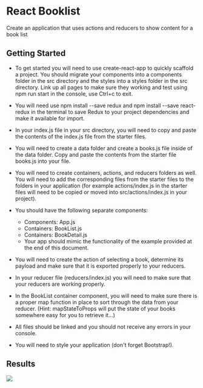 # React Booklist

Create an application that uses actions and reducers to show content for a book list

## Getting Started

- To get started you will need to use create-react-app to quickly scaffold a project. You should migrate your components into a components folder in the src directory and the styles into a styles folder in the src directory. Link up all pages to make sure they working and test using npm run start in the console, use Ctrl+c to exit.

- You will need use npm install --save redux and npm install --save react-redux in the terminal to save Redux to your project dependencies and make it available for import.

- In your index.js file in your src directory, you will need to copy and paste the contents of the index.js file from the starter files.

- You will need to create a data folder and create a books.js file inside of the data folder. Copy and paste the contents from the starter file books.js into your file.

- You will need to create containers, actions, and reducers folders as well. You will need to add the corresponding files from the starter files to the folders in your application (for example actions/index.js in the starter files will need to be copied or moved into src/actions/index.js in your project).

- You should have the following separate components:
  - Components: App.js
  - Containers: BookList.js
  - Containers: BookDetail.js
  - Your app should mimic the functionality of the example provided at the end of this document.

- You will need to create the action of selecting a book, determine its payload and make sure that it is exported properly to your reducers.

- In your reducer file (reducers/index.js) you will need to make sure that your reducers are working properly.

- In the BookList container component, you will need to make sure there is a proper map function in place to sort through the data from your reducer. (Hint: mapStateToProps will put the state of your books somewhere easy for you to retrieve it...)

- All files should be linked and you should not receive any errors in your console.

- You will need to style your application (don't forget Bootstrap!).

## Results

![](mockup.gif)
